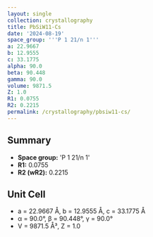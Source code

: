 ```yaml
---
layout: single
collection: crystallography
title: PbSiW11-Cs
date: '2024-08-19'
space_group: '''P 1 21/n 1'''
a: 22.9667
b: 12.9555
c: 33.1775
alpha: 90.0
beta: 90.448
gamma: 90.0
volume: 9871.5
Z: 1.0
R1: 0.0755
R2: 0.2215
permalink: /crystallography/pbsiw11-cs/
---
```


## Summary

- **Space group:** 'P 1 21/n 1'
- **R1:** 0.0755
- **R2 (wR2):** 0.2215

## Unit Cell
- a = 22.9667 Å, b = 12.9555 Å, c = 33.1775 Å
- α = 90.0°, β = 90.448°, γ = 90.0°
- V = 9871.5 Å³, Z = 1.0
